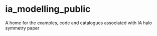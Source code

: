 # ia_modelling_public
A home for the examples, code and catalogues associated with IA halo symmetry paper  
